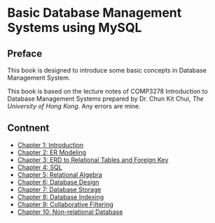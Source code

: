# Basic Database Management Systems using MySQL

## Preface
This book is designed to introduce some basic concepts in Database Management System. 

This book is based on the lecture notes of COMP3278 Introduction to Database Management Systems prepared by Dr. Chun Kit Chui, *The University of Hong Kong*. Any errors are mine. 

## Contnent
* [Chapter 1: Introduction](ch1_intro.md)
* [Chapter 2: ER Modeling](ch2_er.md)
* [Chapter 3: ERD to Relational Tables and Foreign Key](ch3_relational_tables.md)
* [Chapter 4: SQL](ch4_sql.md)
* [Chapter 5: Relational Algebra](ch5_relational_algebra.md)
* [Chapter 6: Database Design](ch6_db_design.md)
* [Chapter 7: Database Storage](ch7_db_storage.md)
* [Chapter 8: Database Indexing](ch8_db_indexing.md)
* [Chapter 9: Collaborative Filtering](ch9_collaborative_filtering.md)
* [Chapter 10: Non-relational Database](ch10_nonrelational_db.md)
